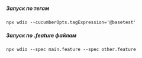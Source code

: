 ##### Запуск по тегам

```npx wdio --cucumberOpts.tagExpression='@basetest' ```

##### Запуск по .feature файлам

```npx wdio --spec main.feature --spec other.feature```
